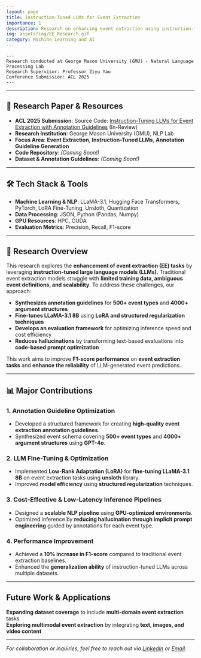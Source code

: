 ```yaml
---
layout: page
title: Instruction-Tuned LLMs for Event Extraction
importance: 1
description: Research on enhancing event extraction using instruction-tuned large language models (LLMs), optimizing annotation guidelines, and improving fine-tuning techniques for NLP tasks.
img: assets/img/EE_Research.gif
category: Machine Learning and AI
---
```

    ---
    Research conducted at George Mason University (GMU) - Natural Language Processing Lab
    Research Supervisor: Professor Ziyu Yao
    Conference Submission: ACL 2025
    ---

---
## **📜 Research Paper & Resources**
- **ACL 2025 Submission**: Source Code: <a href="https://arxiv.org/abs/2502.16377" target="_blank">Instruction-Tuning LLMs for Event Extraction with Annotation Guidelines</a> (In-Review)
- **Research Institution**: George Mason University (GMU), NLP Lab 
- **Focus Area**: **Event Extraction**, **Instruction-Tuned LLMs**, **Annotation Guideline Generation**
- **Code Repository**: *(Coming Soon!)*
- **Dataset & Annotation Guidelines**: *(Coming Soon!)*

---

## **🛠 Tech Stack & Tools**
- **Machine Learning & NLP**: LLaMA-3.1, Hugging Face Transformers, PyTorch, LoRA Fine-Tuning, Unsloth, Quantization
- **Data Processing**: JSON, Python (Pandas, Numpy)
- **GPU Resources**: HPC, CUDA
- **Evaluation Metrics**: Precision, Recall, F1-score

---

## **📖 Research Overview**

This research explores the **enhancement of event extraction (EE) tasks** by leveraging **instruction-tuned large language models (LLMs)**. Traditional event extraction models struggle with **limited training data, ambiguous event definitions, and scalability**. To address these challenges, our approach:

- **Synthesizes annotation guidelines** for **500+ event types** and **4000+ argument structures**  
- **Fine-tunes LLaMA-3.1 8B** using **LoRA and structured regularization techniques**  
- **Develops an evaluation framework** for optimizing inference speed and cost efficiency  
- **Reduces hallucinations** by transforming text-based evaluations into **code-based prompt optimization**  

This work aims to improve **F1-score performance** on **event extraction tasks** and **enhance the reliability** of LLM-generated event predictions.

---

## **📊 Major Contributions**

### **1. Annotation Guideline Optimization**
- Developed a structured framework for creating **high-quality event extraction annotation guidelines**.
- Synthesized event schema covering **500+ event types** and **4000+ argument structures** using **GPT-4o**.

### **2. LLM Fine-Tuning & Optimization**
- Implemented **Low-Rank Adaptation (LoRA)** for **fine-tuning LLaMA-3.1 8B** on event extraction tasks using **unsloth** library.
- Improved **model efficiency** using **structured regularization** techniques.

### **3. Cost-Effective & Low-Latency Inference Pipelines**
- Designed a **scalable NLP pipeline** using **GPU-optimized environments**.
- Optimized inference by **reducing hallucination through implicit prompt engineering** guided by annotations for each event type.

### **4. Performance Improvement**
- Achieved a **10% increase in F1-score** compared to traditional event extraction baselines.
- Enhanced the **generalization ability** of instruction-tuned LLMs across multiple datasets.

---

## **Future Work & Applications**
**Expanding dataset coverage** to include **multi-domain event extraction** tasks  
**Exploring multimodal event extraction** by integrating **text, images, and video content**  

---

*For collaboration or inquiries, feel free to reach out via [LinkedIn](https://www.linkedin.com/in/sweta-pati/) or [Email](mailto:spati@gmu.edu).*

